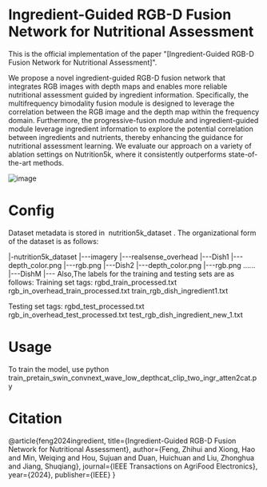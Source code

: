 # Ingredient-Guided RGB-D Fusion Network for Nutritional Assessment
This is the official implementation of the paper "[Ingredient-Guided RGB-D Fusion Network for Nutritional Assessment]". 

We propose a novel ingredient-guided RGB-D fusion network that integrates RGB images with depth maps and enables more reliable nutritional assessment guided by ingredient information. Specifically, the multifrequency bimodality fusion module is designed to leverage the correlation between the RGB image and the depth map within the frequency domain. Furthermore, the progressive-fusion module and ingredient-guided module leverage ingredient information to explore the potential correlation between ingredients and nutrients, thereby enhancing the guidance for nutritional assessment learning. We evaluate our approach on a variety of ablation settings on Nutrition5k, where it consistently outperforms state-of-the-art methods.

![image](https://github.com/user-attachments/assets/4dcbc904-f124-4144-bbec-c41c8b899a98)

# Config
Dataset metadata is stored in  nutrition5k_dataset . The organizational form of the dataset is as follows:

|-nutrition5k_dataset
    |---imagery
        |---realsense_overhead
            |---Dish1
		|---depth_color.png
		|---rgb.png
            |---Dish2
                |---depth_color.png
		|---rgb.png
            ......
            |---DishM
                |---
Also,The labels for the training and testing sets are as follows:
Training set tags:
rgbd_train_processed.txt  
rgb_in_overhead_train_processed.txt
train_rgb_dish_ingredient1.txt

Testing set tags:
rgbd_test_processed.txt
rgb_in_overhead_test_processed.txt
test_rgb_dish_ingredient_new_1.txt

# Usage
To train the model, use
python train_pretain_swin_convnext_wave_low_depthcat_clip_two_ingr_atten2cat.py

# Citation
@article{feng2024ingredient,
  title={Ingredient-Guided RGB-D Fusion Network for Nutritional Assessment},
  author={Feng, Zhihui and Xiong, Hao and Min, Weiqing and Hou, Sujuan and Duan, Huichuan and Liu, Zhonghua and Jiang, Shuqiang},
  journal={IEEE Transactions on AgriFood Electronics},
  year={2024},
  publisher={IEEE}
}
